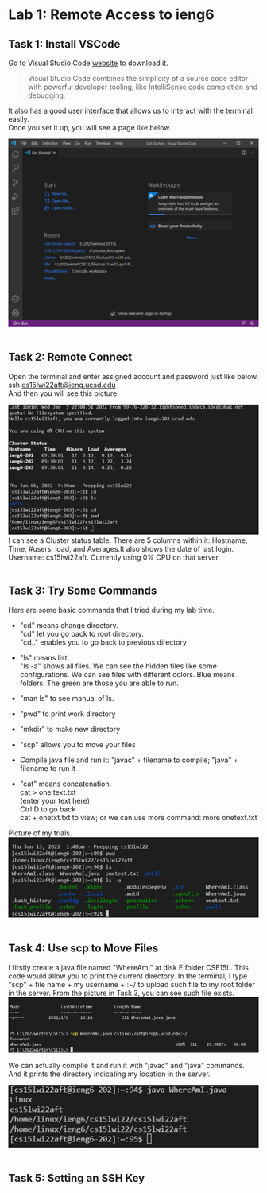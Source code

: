 # Lab 1: Remote Access to ieng6

## Task 1: Install VSCode

Go to Visual Studio Code [website](https://code.visualstudio.com/) to download it.

>Visual Studio Code combines the simplicity of a source code editor with powerful developer tooling, like IntelliSense code completion and debugging.

It also has a good user interface that allows us to interact with the terminal easily.
<br/>Once you set it up, you will see a page like below.

![image0](vscodepic.png)
<br/><br/>


## Task 2: Remote Connect
Open the terminal and enter assigned account and password just like below.
<br/>ssh cs15lwi22aft@ieng.ucsd.edu
<br/>And then you will see this picture.

![image1](image24.png)
I can see a Cluster status table. There are 5 columns within it: Hostname, Time, #users, load, and Averages.It also shows the date of last login. Username: cs15lwi22aft. Currently using 0% CPU on that server.
<br/><br/>


## Task 3: Try Some Commands
Here are some basic commands that I tried during my lab time.
* "cd" means change directory. 
<br/>"cd\" let you go back to root directory. 
<br/>"cd.." enables you to go back to previous directory

* "ls" means list.
<br/> "ls -a" shows all files. We can see the hidden files like some configurations. We can see files with different colors. Blue means folders. The green are those you are able to run.

* "man ls" to see manual of ls.
* "pwd" to print work directory
* "mkdir" to make new directory
* "scp" allows you to move your files
* Compile java file and run it: "javac" + filename to compile; "java" + filename to run it
* "cat" means concatenation. 
<br>cat > one text.txt
<br/>(enter your text here)
<br/>Ctrl D to go back
<br/>cat + onetxt.txt to view; or we can use more command: more onetext.txt


Picture of my trials.
![image2](lab1trialpic.png)
<br/><br/>


## Task 4: Use scp to Move Files
I firstly create a java file named "WhereAmI" at disk E folder CSE15L. This code would allow you to print the current directory. In the terminal, I type "scp" + file name + my username + :~/ to upload such file to my root folder in the server. From the picture in Task 3, you can see such file exists.
![image3](image2.png)

We can actually complie it and run it with "javac" and "java" commands. And it prints the directory indicating my location in the server.

![image4](whereAmIpic.png)
<br/><br/>


## Task 5: Setting an SSH Key



